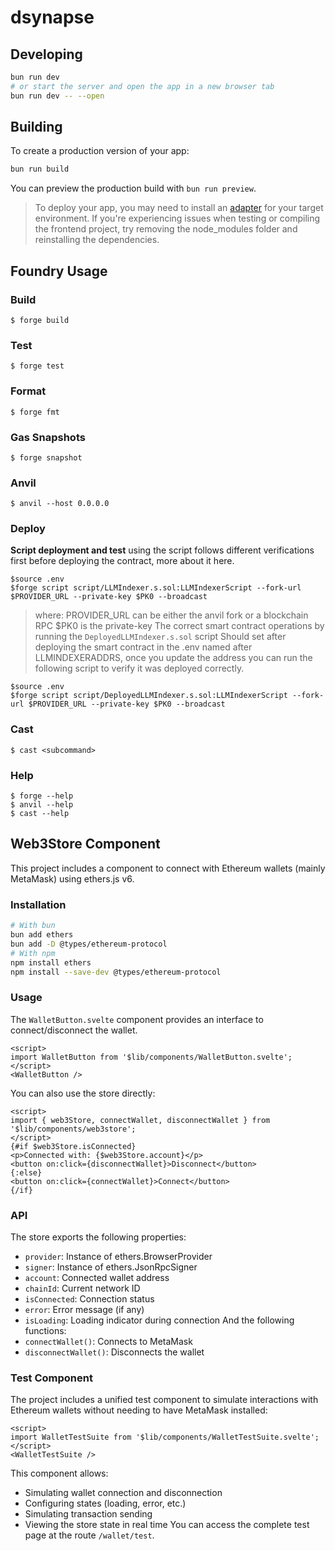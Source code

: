 # dsynapse
## Developing
```bash
bun run dev
# or start the server and open the app in a new browser tab
bun run dev -- --open
```
## Building
To create a production version of your app:
```bash
bun run build
```
You can preview the production build with `bun run preview`.
> To deploy your app, you may need to install an [adapter](https://svelte.dev/docs/kit/adapters) for your target environment.
> If you're experiencing issues when testing or compiling the frontend project, try removing the node_modules folder and reinstalling the dependencies.
## Foundry Usage
### Build
```shell
$ forge build
```
### Test
```shell
$ forge test
```
### Format
```shell
$ forge fmt
```
### Gas Snapshots
```shell
$ forge snapshot
```
### Anvil
```shell
$ anvil --host 0.0.0.0
```
### Deploy
**Script deployment and test**
using the script follows different verifications first before deploying the
contract, more about it here.
```shell
$source .env
$forge script script/LLMIndexer.s.sol:LLMIndexerScript --fork-url $PROVIDER_URL --private-key $PK0 --broadcast
```
> where:
> PROVIDER_URL can be either the anvil fork or a blockchain RPC
> $PK0 is the private-key
The correct smart contract operations by running the `DeployedLLMIndexer.s.sol`
script
Should set after deploying the smart contract in the .env named after
LLMINDEXERADDRS, once you update the address you can run the following
script to verify it was deployed correctly.
```shell
$source .env
$forge script script/DeployedLLMIndexer.s.sol:LLMIndexerScript --fork-url $PROVIDER_URL --private-key $PK0 --broadcast
```
### Cast
```shell
$ cast <subcommand>
```
### Help
```shell
$ forge --help
$ anvil --help
$ cast --help
```
## Web3Store Component
This project includes a component to connect with Ethereum wallets (mainly MetaMask) using ethers.js v6.
### Installation
```bash
# With bun
bun add ethers
bun add -D @types/ethereum-protocol
# With npm
npm install ethers
npm install --save-dev @types/ethereum-protocol
```
### Usage
The `WalletButton.svelte` component provides an interface to connect/disconnect the wallet.
```svelte
<script>
import WalletButton from '$lib/components/WalletButton.svelte';
</script>
<WalletButton />
```
You can also use the store directly:
```svelte
<script>
import { web3Store, connectWallet, disconnectWallet } from '$lib/components/web3store';
</script>
{#if $web3Store.isConnected}
<p>Connected with: {$web3Store.account}</p>
<button on:click={disconnectWallet}>Disconnect</button>
{:else}
<button on:click={connectWallet}>Connect</button>
{/if}
```
### API
The store exports the following properties:
- `provider`: Instance of ethers.BrowserProvider
- `signer`: Instance of ethers.JsonRpcSigner
- `account`: Connected wallet address
- `chainId`: Current network ID
- `isConnected`: Connection status
- `error`: Error message (if any)
- `isLoading`: Loading indicator during connection
And the following functions:
- `connectWallet()`: Connects to MetaMask
- `disconnectWallet()`: Disconnects the wallet
### Test Component
The project includes a unified test component to simulate interactions with Ethereum wallets without needing to have MetaMask installed:
```svelte
<script>
import WalletTestSuite from '$lib/components/WalletTestSuite.svelte';
</script>
<WalletTestSuite />
```
This component allows:
- Simulating wallet connection and disconnection
- Configuring states (loading, error, etc.)
- Simulating transaction sending
- Viewing the store state in real time
You can access the complete test page at the route `/wallet/test`.